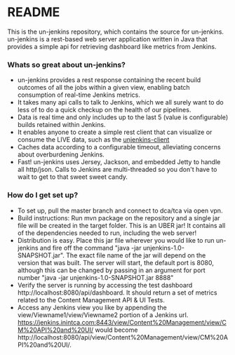 # README #

This is the un-jenkins repository, which contains the source for un-jenkins. un-jenkins is a rest-based web server application written in Java that provides a simple api for retrieving dashboard like metrics from Jenkins.  

### Whats so great about un-jenkins? ###

* un-jenkins provides a rest response containing the recent build outcomes of all the jobs within a given view, enabling batch consumption of real-time Jenkins metrics.
* It takes many api calls to talk to Jenkins, which we all surely want to do less of to do a quick checkup on the health of our pipelines.
* Data is real time and only includes up to the last 5 (value is configurable) builds retained within Jenkins.
* It enables anyone to create a simple rest client that can visualize or consume the LIVE data, such as the [unjenkins-client](https://bitbucket.org/inindca/unjenkins-client)
* Caches data according to a configurable timeout, alleviating concerns about overburdening Jenkins. 
* Fast! un-jenkins uses Jersey, Jackson, and embedded Jetty to handle all http/json. Calls to Jenkins are multi-threaded so you don't have to wait to get to that sweet sweet candy.

### How do I get set up? ###

* To set up, pull the master branch and connect to dca/tca via open vpn.
* Build instructions: Run mvn package on the repository and a single jar file will be created in the target folder. This is an UBER jar! It contains all of the dependencies needed to run, including the web server! 
* Distribution is easy. Place this jar file wherever you would like to run un-jenkins and fire off the command "java -jar unjenkins-1.0-SNAPSHOT.jar". The exact file name of the jar will depend on the version that was built. The server will start, the default port is 8080, although this can be changed by passing in an argument for port number "java -jar unjenkins-1.0-SNAPSHOT.jar 8888"
* Verify the server is running by accessing the test dashboard http://localhost:8080/api/dashboard. It should return a set of metrics related to the Content Management API & UI Tests.
* Access any Jenkins view you like by appending the view/Viewname1/view/Viewname2 portion of a Jenkins url. https://jenkins.inintca.com:8443/view/Content%20Management/view/CM%20API%20and%20UI/  would become http://localhost:8080/api/view/Content%20Management/view/CM%20API%20and%20UI/.